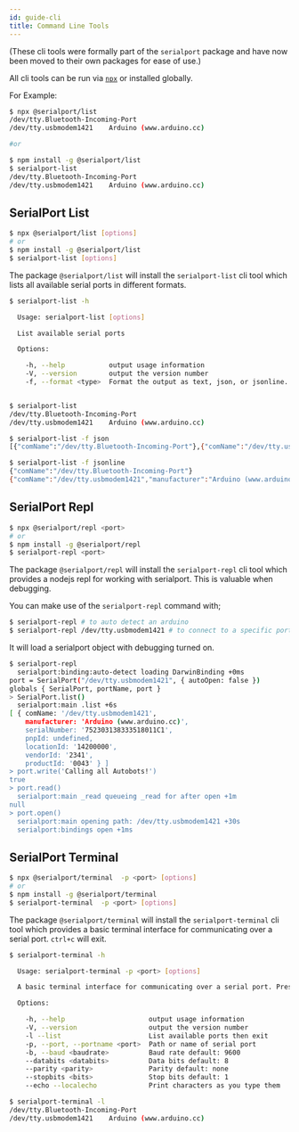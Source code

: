 ```yaml
---
id: guide-cli
title: Command Line Tools
---
```


(These cli tools were formally part of the `serialport` package and have now been moved to their own packages for ease of use.)

All cli tools can be run via [`npx`](https://www.npmjs.com/package/npx) or installed globally.

For Example:
```bash
$ npx @serialport/list
/dev/tty.Bluetooth-Incoming-Port
/dev/tty.usbmodem1421    Arduino (www.arduino.cc)

#or

$ npm install -g @serialport/list
$ serialport-list
/dev/tty.Bluetooth-Incoming-Port
/dev/tty.usbmodem1421    Arduino (www.arduino.cc)

```

## SerialPort List

```bash
$ npx @serialport/list [options]
# or
$ npm install -g @serialport/list
$ serialport-list [options]
```

The package `@serialport/list` will install the `serialport-list` cli tool which lists all available serial ports in different formats.

```bash
$ serialport-list -h

  Usage: serialport-list [options]

  List available serial ports

  Options:

    -h, --help           output usage information
    -V, --version        output the version number
    -f, --format <type>  Format the output as text, json, or jsonline. default: text


$ serialport-list
/dev/tty.Bluetooth-Incoming-Port
/dev/tty.usbmodem1421    Arduino (www.arduino.cc)

$ serialport-list -f json
[{"comName":"/dev/tty.Bluetooth-Incoming-Port"},{"comName":"/dev/tty.usbmodem1421","manufacturer":"Arduino (www.arduino.cc)","serialNumber":"752303138333518011C1","locationId":"14200000","vendorId":"2341","productId":"0043"}]

$ serialport-list -f jsonline
{"comName":"/dev/tty.Bluetooth-Incoming-Port"}
{"comName":"/dev/tty.usbmodem1421","manufacturer":"Arduino (www.arduino.cc)","serialNumber":"752303138333518011C1","locationId":"14200000","vendorId":"2341","productId":"0043"}
```

## SerialPort Repl
```bash
$ npx @serialport/repl <port>
# or
$ npm install -g @serialport/repl
$ serialport-repl <port>
```

The package `@serialport/repl` will install the `serialport-repl` cli tool which provides a nodejs repl for working with serialport. This is valuable when debugging.

You can make use of the `serialport-repl` command with;
```bash
$ serialport-repl # to auto detect an arduino
$ serialport-repl /dev/tty.usbmodem1421 # to connect to a specific port
```

It will load a serialport object with debugging turned on.
```bash
$ serialport-repl
  serialport:binding:auto-detect loading DarwinBinding +0ms
port = SerialPort("/dev/tty.usbmodem1421", { autoOpen: false })
globals { SerialPort, portName, port }
> SerialPort.list()
  serialport:main .list +6s
[ { comName: '/dev/tty.usbmodem1421',
    manufacturer: 'Arduino (www.arduino.cc)',
    serialNumber: '752303138333518011C1',
    pnpId: undefined,
    locationId: '14200000',
    vendorId: '2341',
    productId: '0043' } ]
> port.write('Calling all Autobots!')
true
> port.read()
  serialport:main _read queueing _read for after open +1m
null
> port.open()
  serialport:main opening path: /dev/tty.usbmodem1421 +30s
  serialport:bindings open +1ms
```

## SerialPort Terminal
```bash
$ npx @serialport/terminal  -p <port> [options]
# or
$ npm install -g @serialport/terminal
$ serialport-terminal  -p <port> [options]
```

The package `@serialport/terminal` will install the `serialport-terminal` cli tool which provides a basic terminal interface for communicating over a serial port. `ctrl+c` will exit.

```bash
$ serialport-terminal -h

  Usage: serialport-terminal -p <port> [options]

  A basic terminal interface for communicating over a serial port. Pressing ctrl+c exits.

  Options:

    -h, --help                     output usage information
    -V, --version                  output the version number
    -l --list                      List available ports then exit
    -p, --port, --portname <port>  Path or name of serial port
    -b, --baud <baudrate>          Baud rate default: 9600
    --databits <databits>          Data bits default: 8
    --parity <parity>              Parity default: none
    --stopbits <bits>              Stop bits default: 1
    --echo --localecho             Print characters as you type them

$ serialport-terminal -l
/dev/tty.Bluetooth-Incoming-Port
/dev/tty.usbmodem1421    Arduino (www.arduino.cc)
```
